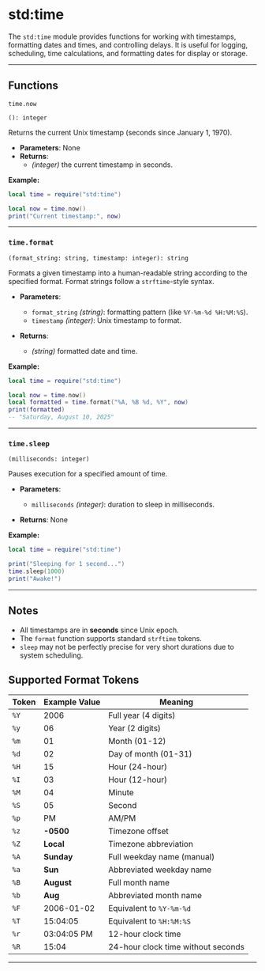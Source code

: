 # std:time

The `std:time` module provides functions for working with timestamps, formatting dates and times, and controlling delays.
It is useful for logging, scheduling, time calculations, and formatting dates for display or storage.

---

## Functions

`time.now`

`(): integer`

Returns the current Unix timestamp (seconds since January 1, 1970).

- **Parameters**: None
- **Returns**:
  - _(integer)_ the current timestamp in seconds.

**Example:**

```lua
local time = require("std:time")

local now = time.now()
print("Current timestamp:", now)
```

---

### `time.format`

`(format_string: string, timestamp: integer): string`

Formats a given timestamp into a human-readable string according to the specified format.
Format strings follow a `strftime`-style syntax.

- **Parameters**:
  - `format_string` _(string)_: formatting pattern (like `%Y-%m-%d %H:%M:%S`).
  - `timestamp` _(integer)_: Unix timestamp to format.

- **Returns**:
  - _(string)_ formatted date and time.

**Example:**

```lua
local time = require("std:time")

local now = time.now()
local formatted = time.format("%A, %B %d, %Y", now)
print(formatted)
-- "Saturday, August 10, 2025"
```

---

### `time.sleep`

`(milliseconds: integer)`

Pauses execution for a specified amount of time.

- **Parameters**:
  - `milliseconds` _(integer)_: duration to sleep in milliseconds.

- **Returns**: None

**Example:**

```lua
local time = require("std:time")

print("Sleeping for 1 second...")
time.sleep(1000)
print("Awake!")
```

---

## Notes

- All timestamps are in **seconds** since Unix epoch.
- The `format` function supports standard `strftime` tokens.
- `sleep` may not be perfectly precise for very short durations due to system scheduling.

## Supported Format Tokens

| Token | Example Value | Meaning                            |
| ----- | ------------- | ---------------------------------- |
| `%Y`  | 2006          | Full year (4 digits)               |
| `%y`  | 06            | Year (2 digits)                    |
| `%m`  | 01            | Month (01-12)                      |
| `%d`  | 02            | Day of month (01-31)               |
| `%H`  | 15            | Hour (24-hour)                     |
| `%I`  | 03            | Hour (12-hour)                     |
| `%M`  | 04            | Minute                             |
| `%S`  | 05            | Second                             |
| `%p`  | PM            | AM/PM                              |
| `%z`  | **-0500**     | Timezone offset                    |
| `%Z`  | **Local**     | Timezone abbreviation              |
| `%A`  | **Sunday**    | Full weekday name (manual)         |
| `%a`  | **Sun**       | Abbreviated weekday name           |
| `%B`  | **August**    | Full month name                    |
| `%b`  | **Aug**       | Abbreviated month name             |
| `%F`  | 2006-01-02    | Equivalent to `%Y-%m-%d`           |
| `%T`  | 15:04:05      | Equivalent to `%H:%M:%S`           |
| `%r`  | 03:04:05 PM   | 12-hour clock time                 |
| `%R`  | 15:04         | 24-hour clock time without seconds |

---

